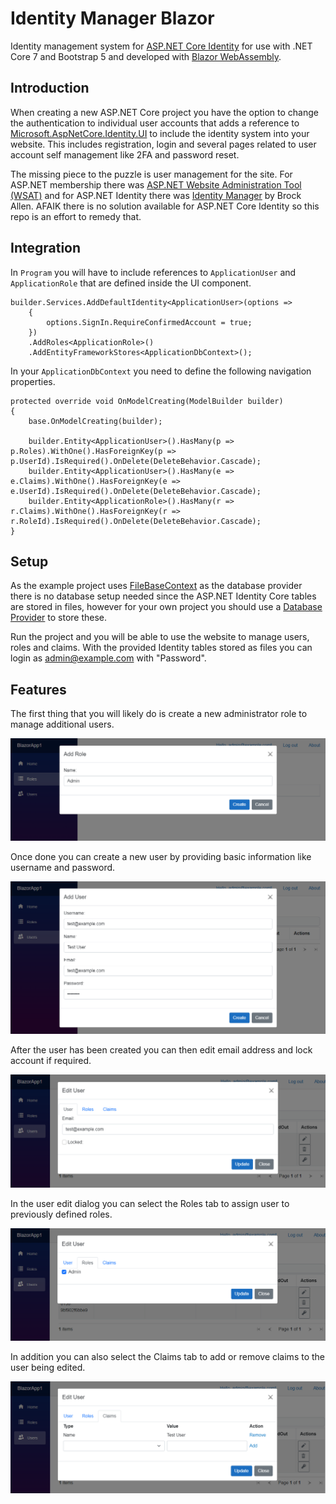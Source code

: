 # Identity Manager Blazor
Identity management system for [ASP.NET Core Identity](https://github.com/aspnet/AspNetCore/tree/master/src/Identity) for use with .NET Core 7 and Bootstrap 5 and developed with [Blazor WebAssembly](https://learn.microsoft.com/en-us/aspnet/core/blazor/#blazor-webassembly).

## Introduction
When creating a new ASP.NET Core project you have the option to change the authentication to individual user accounts that adds a reference to [Microsoft.AspNetCore.Identity.UI](https://www.nuget.org/packages/Microsoft.AspNetCore.Identity.UI/) to include the identity system into your website. This includes registration, login and several pages related to user account self management like 2FA and password reset.

The missing piece to the puzzle is user management for the site. For ASP.NET membership there was [ASP.NET Website Administration Tool (WSAT)](https://docs.microsoft.com/en-us/aspnet/web-forms/overview/older-versions-getting-started/deploying-web-site-projects/users-and-roles-on-the-production-website-cs) and for ASP.NET Identity there was [Identity Manager](http://brockallen.com/2014/04/09/introducing-thinktecture-identitymanager/) by Brock Allen.  AFAIK there is no solution available for ASP.NET Core Identity so this repo is an effort to remedy that.

## Integration

In `Program` you will have to include references to `ApplicationUser` and `ApplicationRole` that are defined inside the UI component.

```CSharp
builder.Services.AddDefaultIdentity<ApplicationUser>(options =>
    {
        options.SignIn.RequireConfirmedAccount = true;
    })
    .AddRoles<ApplicationRole>()
    .AddEntityFrameworkStores<ApplicationDbContext>();
```

In your `ApplicationDbContext` you need to define the following navigation properties.

```CSharp
protected override void OnModelCreating(ModelBuilder builder)
{
    base.OnModelCreating(builder);

    builder.Entity<ApplicationUser>().HasMany(p => p.Roles).WithOne().HasForeignKey(p => p.UserId).IsRequired().OnDelete(DeleteBehavior.Cascade);
    builder.Entity<ApplicationUser>().HasMany(e => e.Claims).WithOne().HasForeignKey(e => e.UserId).IsRequired().OnDelete(DeleteBehavior.Cascade);
    builder.Entity<ApplicationRole>().HasMany(r => r.Claims).WithOne().HasForeignKey(r => r.RoleId).IsRequired().OnDelete(DeleteBehavior.Cascade);
}
```

## Setup
As the example project uses [FileBaseContext](https://github.com/dualbios/FileBaseContext) as the database provider there is no database setup needed since the ASP.NET Identity Core tables are stored in files, however for your own project you should use a [Database Provider](https://docs.microsoft.com/en-us/ef/core/providers/) to store these.

Run the project and you will be able to use the website to manage users, roles and claims.  With the provided Identity tables stored as files you can login as admin@example.com with "Password".

## Features
The first thing that you will likely do is create a new administrator role to manage additional users.

![Screenshot](Images/AddRole.png)

Once done you can create a new user by providing basic information like username and password.

![Screenshot](Images/AddUser.png)

After the user has been created you can then edit email address and lock account if required. 

![Screenshot](Images/EditUser.png)

In the user edit dialog you can select the Roles tab to assign user to previously defined roles.

![Screenshot](Images/EditRoles.png)

In addition you can also select the Claims tab to add or remove claims to the user being edited.

![Screenshot](Images/EditClaims.png)